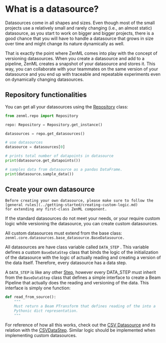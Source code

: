 # What is a datasource?

Datasources come in all shapes and sizes. Even though most of the small projects use a relatively small and rarely changing \(i.e., an almost static\) datasource, as you start to work on bigger and bigger projects, there is a good chance that you will have to handle a datasource that grows in size over time and might change its nature dynamically as well.

That is exactly the point where ZenML comes into play with the concept of versioning datasources. When you create a datasource and add to a pipeline, ZenML creates a snapshot of your datasource and stores it. This way, you can collaborate with your teammates on the same version of your datasource and you end up with traceable and repeatable experiments even on dynamically changing datasources.

## Repository functionalities

You can get all your datasources using the [Repository](../repository/what-is-a-repository.md) class:

```python
from zenml.repo import Repository

repo: Repository = Repository.get_instance()

datasources = repo.get_datasources()

# use datasources
datasource = datasources[0]

# prints total number of datapoints in datasource
print(datasource.get_datapoints())

# samples data from datasource as a pandas DataFrame.
print(datasource.sample_data())
```

## Create your own datasource

```text
Before creating your own datasource, please make sure to follow the [general rules](../getting-started/creating-custom-logic.md)
for extending any first-class ZenML component.
```

If the standard datasources do not meet your needs, or your require custom logic while versioning the datasource, you can create custom datasources.

All custom datasources must extend from the base class: `zenml.core.datasources.base_datasource.BaseDatasource.`

All datasources are have class variable called `DATA_STEP` . This variable defines a custom `BaseDataStep` class that binds the logic of the initialization of the datasource with the logic of actually reading and creating a version of the data itself. Therefore, every datasource has a data step.

A `DATA_STEP` is like any other [Step](../steps/what-is-a-step.md), however every DATA\_STEP must inherit from the `BaseDataStep` class that defines a simple interface to create a Beam Pipeline that actually does the reading and versioning of the data. This interface is simply one function:

```python
def read_from_source():
    """
    Must return a Beam PTransform that defines reading of the into a 
    Pythonic dict representation.
    """
```

For reference of how all this works, check out the [CSV Datasource](https://github.com/maiot-io/zenml/blob/main/zenml/core/datasources/csv_datasource.py) and its relation with the [CSVDataStep](https://github.com/maiot-io/zenml/blob/main/zenml/core/steps/data/csv_data_step.py). Similar logic should be implemented when implementing custom datasources.

